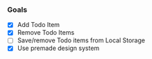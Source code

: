 ### Goals
- [x] Add Todo Item
- [x] Remove Todo Items
- [ ] Save/remove Todo items from Local Storage
- [x] Use premade design system